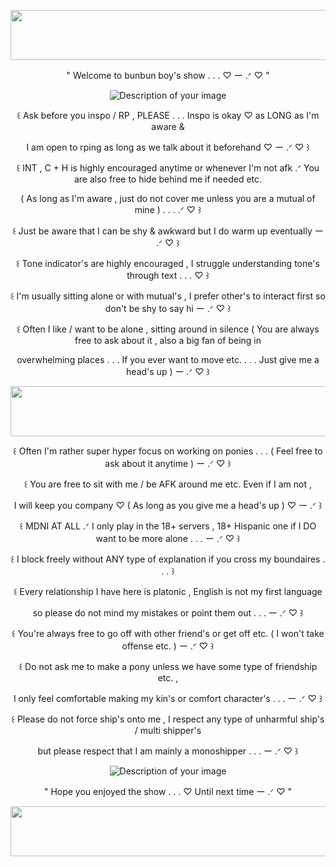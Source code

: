 <p align="center">
  <img width="1000" height="80" src="https://github.com/user-attachments/assets/569dc4d8-10a5-4ef1-8996-c5c4fee109a7">
</p>
<p align="center"> " Welcome to bunbun boy's show . . . ♡ ー .ᐟ ♡ "
<p align="center">
<img src="https://files.catbox.moe/hb3rec.webp" alt="Description of your image">
</p>
<p align="center"> ꒰ Ask before you inspo / RP , PLEASE . . . Inspo is okay ♡ as LONG as I'm aware &
<p align="center"> I am open to rping as long as we talk about it beforehand ♡ ー .ᐟ ♡ ꒱
<p align="center"> ꒰ INT , C + H is highly encouraged anytime or whenever I'm not afk .ᐟ You are also free to hide behind me if needed etc.
<p align="center"> ( As long as I'm aware , just do not cover me unless you are a mutual of mine ) . . . .ᐟ ♡ ꒱
<p align="center"> ꒰ Just be aware that I can be shy & awkward but I do warm up eventually ー .ᐟ ♡ ꒱
<p align="center"> ꒰ Tone indicator's are highly encouraged , I struggle understanding tone's through text . . . ♡ ꒱
<p align="center"> ꒰ I'm usually sitting alone or with mutual's , I prefer other's to interact first so don't be shy to say hi ー .ᐟ ♡ ꒱
<p align="center"> ꒰ Often I like / want to be alone , sitting around in silence ( You are always free to ask about it , also a big fan of being in
<p align="center"> overwhelming places . . . If you ever want to move etc. . . . Just give me a head's up ) ー .ᐟ ♡ ꒱
<p align="center">
  <img width="1000" height="80" src="https://github.com/user-attachments/assets/a0a1ac99-fd4e-487a-b99a-90b06a359d71">
</p>
<p align="center"> ꒰ Often I'm rather super hyper focus on working on ponies . . . ( Feel free to ask about it anytime ) ー .ᐟ ♡ ꒱
<p align="center"> ꒰ You are free to sit with me / be AFK around me etc. Even if I am not ,
<p align="center"> I will keep you company ♡ ( As long as you give me a head's up ) ♡ ー .ᐟ ꒱
<p align="center"> ꒰ MDNI AT ALL .ᐟ I only play in the 18+ servers , 18+ Hispanic one if I DO want to be more alone . . . ー .ᐟ ♡ ꒱
<p align="center"> ꒰ I block freely without ANY type of explanation if you cross my boundaires . . . ꒱
<p align="center"> ꒰ Every relationship I have here is platonic , English is not my first language
<p align="center"> so please do not mind my mistakes or point them out . . . ー .ᐟ ♡ ꒱
<p align="center"> ꒰ You're always free to go off with other friend's or get off etc. ( I won't take offense etc. ) ー .ᐟ ♡ ꒱
<p align="center"> ꒰ Do not ask me to make a pony unless we have some type of friendship etc. ,
<p align="center"> I only feel comfortable making my kin's or comfort character's . . . ー .ᐟ ♡ ꒱
<p align="center"> ꒰ Please do not force ship's onto me , I respect any type of unharmful ship's / multi shipper's
<p align="center"> but please respect that I am mainly a monoshipper . . . ー .ᐟ ♡ ꒱
<p align="center">
<img src="https://files.catbox.moe/yxoxu4.webp" alt="Description of your image">
</p>
<p align="center"> " Hope you enjoyed the show . . . ♡   Until next time ー .ᐟ ♡ "
<p align="center">
  <img width="1000" height="80" src="https://github.com/user-attachments/assets/843f977e-db15-457e-80bf-920629b84435">
</p>
